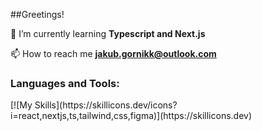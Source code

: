 ##Greetings!

🌱 I’m currently learning **Typescript and Next.js**

📫 How to reach me **jakub.gornikk@outlook.com**

<h3 align="left">Languages and Tools:</h3>
[![My Skills](https://skillicons.dev/icons?i=react,nextjs,ts,tailwind,css,figma)](https://skillicons.dev)


